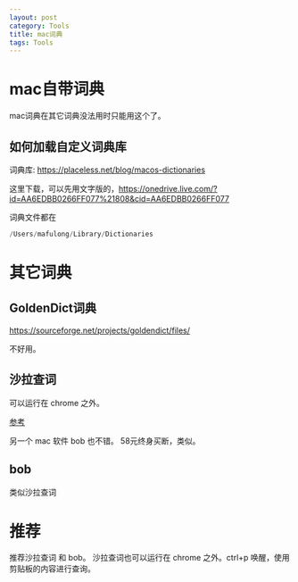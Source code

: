 ```yaml
---
layout: post
category: Tools
title: mac词典
tags: Tools
---
```


# mac自带词典

mac词典在其它词典没法用时只能用这个了。



## 如何加载自定义词典库

词典库: https://placeless.net/blog/macos-dictionaries

这里下载，可以先用文字版的，https://onedrive.live.com/?id=AA6EDBB0266FF077%21808&cid=AA6EDBB0266FF077



词典文件都在

```scala
/Users/mafulong/Library/Dictionaries

```



# 其它词典

## GoldenDict词典



https://sourceforge.net/projects/goldendict/files/



不好用。



## 沙拉查词

可以运行在 chrome 之外。

[参考](https://saladict.crimx.com/native.html)



另一个 mac 软件 bob 也不错。 58元终身买断，类似。

## bob

类似沙拉查词



# 推荐

推荐沙拉查词 和 bob。 沙拉查词也可以运行在 chrome 之外。ctrl+p 唤醒，使用剪贴板的内容进行查询。
